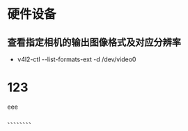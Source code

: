 # 硬件设备
## 查看指定相机的输出图像格式及对应分辨率
- v4l2-ctl --list-formats-ext -d /dev/video0

# 123

eee

、、、、、、、、





